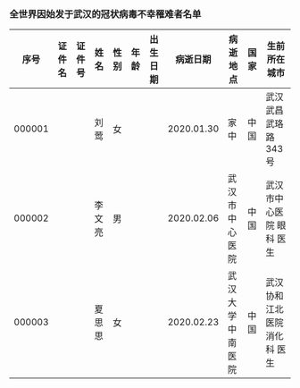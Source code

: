 ### 全世界因始发于武汉的冠状病毒不幸罹难者名单

|序号|证件名|证件号|姓名|性别|年龄|出生日期|病逝日期|病逝地点|国家|生前所在城市|
|--|--|--|--|--|--|--|--|--|--|--|
|000001 | | |刘莺    |女 |  |  |2020.01.30 |家中|中国|武汉武昌武珞路343号|
|000002 | | |李文亮|男 |  |  |2020.02.06 |武汉市中心医院|中国|武汉市中心医院 眼科 医生|
|000003 | | |夏思思|女 |  |  |2020.02.23 |武汉大学中南医院|中国|武汉协和江北医院消化科 医生|

